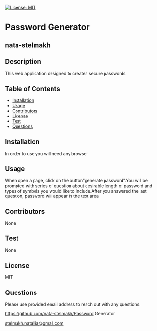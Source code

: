  
  [![License: MIT](https://img.shields.io/badge/License-MIT-yellow.svg)](https://opensource.org/licenses/MIT)
  # Password Generator
  ## nata-stelmakh
  
  ## Description 
  
  This web application designed to createa secure passwords
  

  ## Table of Contents  
  * [Installation](#installation)
  * [Usage](#usage)
  * [Contributors](#contibutors)
  * [License](#license)
  * [Test](#test)
  * [Questions](#questions)
  
  ## Installation 
  
  In order to use you will need any browser

  ## Usage
  
  When open a page, click on the button"generate password".You will be prompted with series of question about desirable length of password and types of symbols you would like to include.After you answered the last question, password will appear in the text area

  ## Contributors
  
  None

  ## Test
  
  None

  ## License
  
  MIT

  ## Questions
  
  Please use provided email address to reach out with any questions.

  https://github.com/nata-stelmakh/Password Generator
  
  stelmakh.natallia@gmail.com
